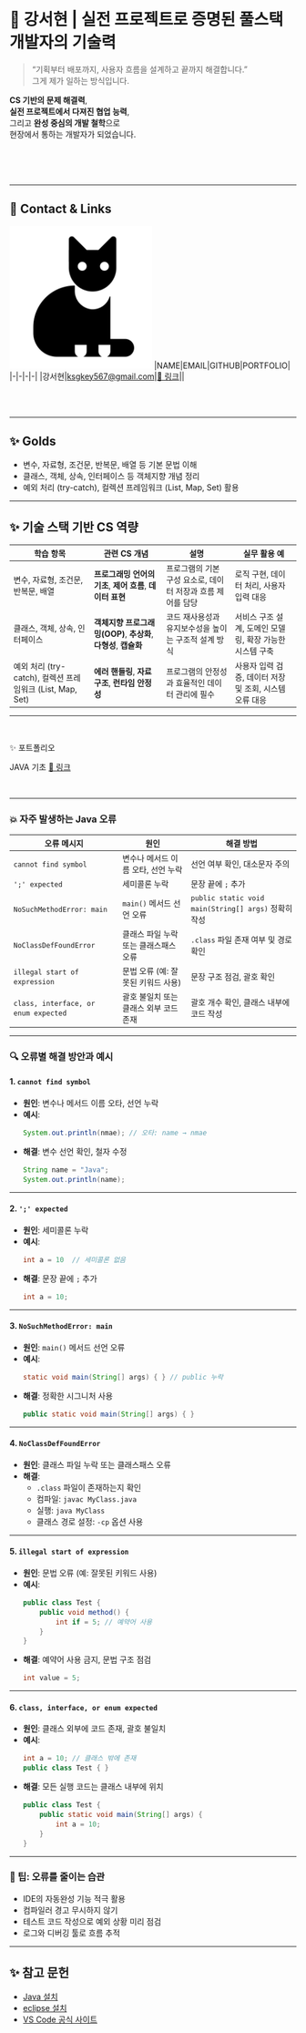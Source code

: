 # 🎯 강서현 | 실전 프로젝트로 증명된 풀스택 개발자의 기술력 <!-- 회사 인재상을 적는 것이 좋음 -->

> “기획부터 배포까지, 사용자 흐름을 설계하고 끝까지 해결합니다.”  
그게 제가 일하는 방식입니다.

**CS 기반의 문제 해결력**,  
**실전 프로젝트에서 다져진 협업 능력**,  
그리고 **완성 중심의 개발 철학**으로  
현장에서 통하는 개발자가 되었습니다.

<br/>
<br/>
<br/>

---
<!-- 이미지, 이름, 이메일, 깃허브주소, 포트폴리오 2*4 테이블 형식-->
## 📱 Contact & Links
<img src="./track001_github/3792014_cat_halloween_kitty_icon.png"
    alt="프로필" width="250" />
|NAME|EMAIL|GITHUB|PORTFOLIO|
|-|-|-|-|
|강서현|ksgkey567@gmail.com|[🔗 링크](https://github.com/kangseoyun-s/fullstack_seohyun)|| 


<br/>
<br/>

---
<!--track001 github-->
## ✨ Golds
- 변수, 자료형, 조건문, 반복문, 배열 등 기본 문법 이해
- 클래스, 객체, 상속, 인터페이스 등 객체지향 개념 정리
- 예외 처리 (try-catch), 컬렉션 프레임워크 (List, Map, Set) 활용
---
<!--cs와 연결-->
## ✨ 기술 스택 기반 CS 역량

| 학습 항목 | 관련 CS 개념 | 설명 | 실무 활용 예 |
|-----------|---------------|------|----------------|
| 변수, 자료형, 조건문, 반복문, 배열 | **프로그래밍 언어의 기초**, **제어 흐름**, **데이터 표현** | 프로그램의 기본 구성 요소로, 데이터 저장과 흐름 제어를 담당 | 로직 구현, 데이터 처리, 사용자 입력 대응 |
| 클래스, 객체, 상속, 인터페이스 | **객체지향 프로그래밍(OOP)**, **추상화**, **다형성**, **캡슐화** | 코드 재사용성과 유지보수성을 높이는 구조적 설계 방식 | 서비스 구조 설계, 도메인 모델링, 확장 가능한 시스템 구축 |
| 예외 처리 (try-catch), 컬렉션 프레임워크 (List, Map, Set) | **에러 핸들링**, **자료구조**, **런타임 안정성** | 프로그램의 안정성과 효율적인 데이터 관리에 필수 | 사용자 입력 검증, 데이터 저장 및 조회, 시스템 오류 대응 |

---

<br/>


✨ 포트폴리오

JAVA 기초 [🔗 링크](https://youtu.be/jvIa20UCgMs)



<br/>


---

### 💥 자주 발생하는 Java 오류

| 오류 메시지 | 원인 | 해결 방법 |
|------------|------|-----------|
| `cannot find symbol` | 변수나 메서드 이름 오타, 선언 누락 | 선언 여부 확인, 대소문자 주의 |
| `';' expected` | 세미콜론 누락 | 문장 끝에 `;` 추가 |
| `NoSuchMethodError: main` | `main()` 메서드 선언 오류 | `public static void main(String[] args)` 정확히 작성 |
| `NoClassDefFoundError` | 클래스 파일 누락 또는 클래스패스 오류 | `.class` 파일 존재 여부 및 경로 확인 |
| `illegal start of expression` | 문법 오류 (예: 잘못된 키워드 사용) | 문장 구조 점검, 괄호 확인 |
| `class, interface, or enum expected` | 괄호 불일치 또는 클래스 외부 코드 존재 | 괄호 개수 확인, 클래스 내부에 코드 작성 |



---

### 🔍 오류별 해결 방안과 예시

#### 1. `cannot find symbol`
- **원인**: 변수나 메서드 이름 오타, 선언 누락
- **예시**:
  ```java
  System.out.println(nmae); // 오타: name → nmae
  ```
- **해결**: 변수 선언 확인, 철자 수정
  ```java
  String name = "Java";
  System.out.println(name);
  ```

---

#### 2. `';' expected`
- **원인**: 세미콜론 누락
- **예시**:
  ```java
  int a = 10  // 세미콜론 없음
  ```
- **해결**: 문장 끝에 `;` 추가
  ```java
  int a = 10;
  ```

---

#### 3. `NoSuchMethodError: main`
- **원인**: `main()` 메서드 선언 오류
- **예시**:
  ```java
  static void main(String[] args) { } // public 누락
  ```
- **해결**: 정확한 시그니처 사용
  ```java
  public static void main(String[] args) { }
  ```

---

#### 4. `NoClassDefFoundError`
- **원인**: 클래스 파일 누락 또는 클래스패스 오류
- **해결**:
  - `.class` 파일이 존재하는지 확인
  - 컴파일: `javac MyClass.java`
  - 실행: `java MyClass`
  - 클래스 경로 설정: `-cp` 옵션 사용

---

#### 5. `illegal start of expression`
- **원인**: 문법 오류 (예: 잘못된 키워드 사용)
- **예시**:
  ```java
  public class Test {
      public void method() {
          int if = 5; // 예약어 사용
      }
  }
  ```
- **해결**: 예약어 사용 금지, 문법 구조 점검
  ```java
  int value = 5;
  ```

---

#### 6. `class, interface, or enum expected`
- **원인**: 클래스 외부에 코드 존재, 괄호 불일치
- **예시**:
  ```java
  int a = 10; // 클래스 밖에 존재
  public class Test { }
  ```
- **해결**: 모든 실행 코드는 클래스 내부에 위치
  ```java
  public class Test {
      public static void main(String[] args) {
          int a = 10;
      }
  }
  ```

---

### 🧠 팁: 오류를 줄이는 습관

- IDE의 자동완성 기능 적극 활용
- 컴파일러 경고 무시하지 않기
- 테스트 코드 작성으로 예외 상황 미리 점검
- 로그와 디버깅 툴로 흐름 추적

---
## ✨ 참고 문헌
- [Java 설치](https://www.oracle.com/java/technologies/?er=221886)  
- [eclipse 설치](https://www.eclipse.org/)  
- [VS Code 공식 사이트](https://code.visualstudio.com/)  
